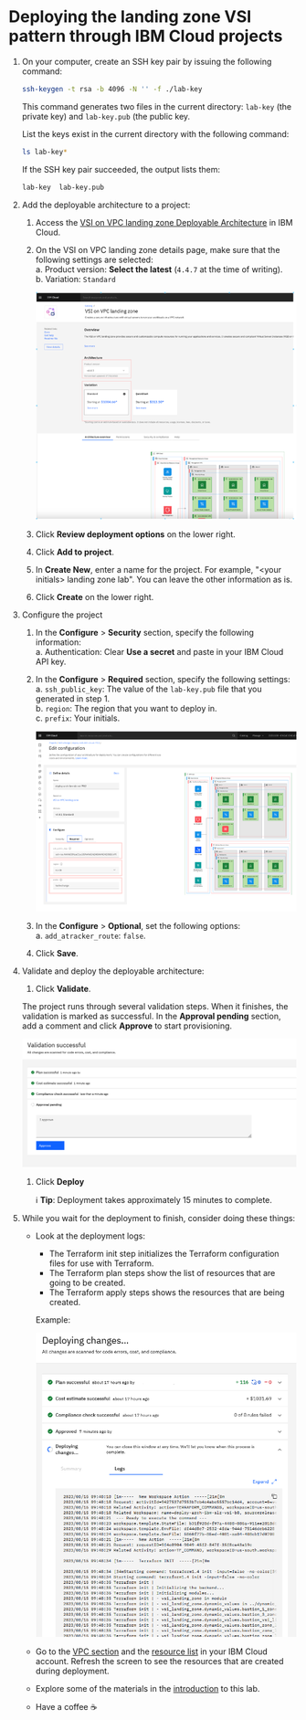 # Deploying the landing zone VSI pattern through IBM Cloud projects

1. On your computer, create an SSH key pair by issuing the following command:

    ```sh
    ssh-keygen -t rsa -b 4096 -N '' -f ./lab-key
    ```

    This command generates two files in the current directory: `lab-key` (the private key) and `lab-key.pub` (the public key.

    List the keys exist in the current directory with the following command:

    ```sh
    ls lab-key*
    ```

    If the SSH key pair succeeded, the output lists them:

    ```sh
    lab-key  lab-key.pub
    ```

1. Add the deployable architecture to a project:

    1. Access the [VSI on VPC landing zone Deployable Architecture](https://cloud.ibm.com/catalog/architecture/deploy-arch-ibm-slz-vsi-ef663980-4c71-4fac-af4f-4a510a9bcf68-global?catalog_query=aHR0cHM6Ly9jbG91ZC5pYm0uY29tL2NhdGFsb2cjcmVmZXJlbmNlX2FyY2hpdGVjdHVyZQ%3D%3D) in IBM Cloud.
    1. On the VSI on VPC landing zone details page, make sure that the following settings are selected:\
        a. Product version: **Select the latest** (`4.4.7` at the time of writing).\
        b. Variation: `Standard`

        ![Details page](../images/part-1/10-overview-page.png)

    1. Click **Review deployment options** on the lower right.
    1. Click **Add to project**.
    1. In **Create New**, enter a name for the project. For example, "\<your initials> landing zone lab". You can leave the other information as is.
    1. Click **Create** on the lower right.

1. Configure the project
    1. In the **Configure** > **Security** section, specify the following information: \
      a. Authentication: Clear **Use a secret** and paste in your IBM Cloud API key.

    1. In the **Configure** > **Required** section, specify the following settings:\
        a. `ssh_public_key`: The value of the `lab-key.pub` file that you generated in step 1.\
        b. `region`: The region that you want to deploy in. \
        c. `prefix`: Your initials.

        ![Configuration](../images/part-1/10-configuration.png)

    1. In the **Configure** > **Optional**, set the following options:\
        a. `add_atracker_route`: `false`.
    1. Click **Save**.

1. Validate and deploy the deployable architecture:
    1. Click **Validate**.

    The project runs through several validation steps. When it finishes, the validation is marked as successful. In the **Approval pending** section, add a comment and click **Approve** to start provisioning.

    ![Validation](../images/part-1/10-validation.png)

    1. Click **Deploy**

        :information_source: **Tip**: Deployment takes approximately 15 minutes to complete.

1. While you wait for the deployment to finish, consider doing these things:

    - Look at the deployment logs:
        - The Terraform init step initializes the Terraform configuration files for use with Terraform.
        - The Terraform plan steps show the list of resources that are going to be created.
        - The Terraform apply steps shows the resources that are being created.

        Example:

      ![Deployment](../images/part-1/10-deployment.png)

    - Go to the [VPC section](https://cloud.ibm.com/vpc-ext/vpcLayout) and the [resource list](https://cloud.ibm.com/resources) in your IBM Cloud account. Refresh the screen to see the resources that are created during deployment.
    - Explore some of the materials in the [introduction](README) to this lab.
    - Have a coffee ☕
